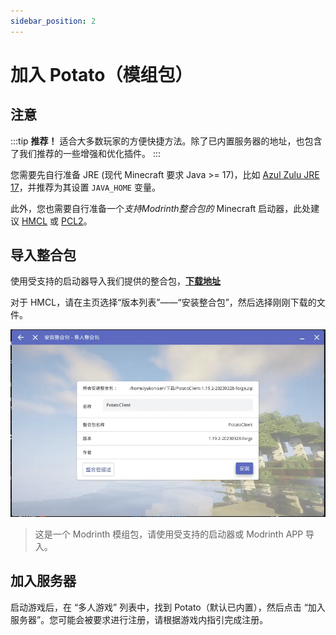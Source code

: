```yaml
---
sidebar_position: 2
---
```


# 加入 Potato（模组包）

## 注意

:::tip
**推荐！** 适合大多数玩家的方便快捷方法。除了已内置服务器的地址，也包含了我们推荐的一些增强和优化插件。
:::

您需要先自行准备 JRE (现代 Minecraft 要求 Java >= 17)，比如 [Azul Zulu JRE 17](https://www.azul.com/downloads/?version=java-17-lts&architecture=x86-64-bit&package=jre#zulu)，并推荐为其设置 `JAVA_HOME` 变量。

此外，您也需要自行准备一个*支持Modrinth整合包的* Minecraft 启动器，此处建议 [HMCL](https://hmcl.huangyuhui.net/download/) 或 [PCL2](https://afdian.net/p/0164034c016c11ebafcb52540025c377)。

## 导入整合包

使用受支持的启动器导入我们提供的整合包，[**下载地址**](https://drive.curiousers.org/Potato/S18/Modpack/)

对于 HMCL，请在主页选择“版本列表”——“安装整合包”，然后选择刚刚下载的文件。

![demo2](img/je-demo2.webp)


> 这是一个 Modrinth 模组包，请使用受支持的启动器或 Modrinth APP 导入。

## 加入服务器

启动游戏后，在 “多人游戏” 列表中，找到 Potato（默认已内置），然后点击 “加入服务器”。您可能会被要求进行注册，请根据游戏内指引完成注册。